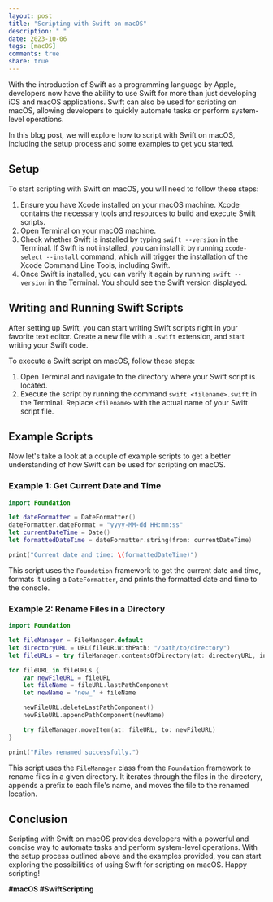 ```yaml
---
layout: post
title: "Scripting with Swift on macOS"
description: " "
date: 2023-10-06
tags: [macOS]
comments: true
share: true
---
```


With the introduction of Swift as a programming language by Apple, developers now have the ability to use Swift for more than just developing iOS and macOS applications. Swift can also be used for scripting on macOS, allowing developers to quickly automate tasks or perform system-level operations.

In this blog post, we will explore how to script with Swift on macOS, including the setup process and some examples to get you started.

## Setup

To start scripting with Swift on macOS, you will need to follow these steps:

1. Ensure you have Xcode installed on your macOS machine. Xcode contains the necessary tools and resources to build and execute Swift scripts.
2. Open Terminal on your macOS machine.
3. Check whether Swift is installed by typing `swift --version` in the Terminal. If Swift is not installed, you can install it by running `xcode-select --install` command, which will trigger the installation of the Xcode Command Line Tools, including Swift.
4. Once Swift is installed, you can verify it again by running `swift --version` in the Terminal. You should see the Swift version displayed.

## Writing and Running Swift Scripts

After setting up Swift, you can start writing Swift scripts right in your favorite text editor. Create a new file with a `.swift` extension, and start writing your Swift code.

To execute a Swift script on macOS, follow these steps:

1. Open Terminal and navigate to the directory where your Swift script is located.
2. Execute the script by running the command `swift <filename>.swift` in the Terminal. Replace `<filename>` with the actual name of your Swift script file.

## Example Scripts

Now let's take a look at a couple of example scripts to get a better understanding of how Swift can be used for scripting on macOS.

### Example 1: Get Current Date and Time

```swift
import Foundation

let dateFormatter = DateFormatter()
dateFormatter.dateFormat = "yyyy-MM-dd HH:mm:ss"
let currentDateTime = Date()
let formattedDateTime = dateFormatter.string(from: currentDateTime)

print("Current date and time: \(formattedDateTime)")
```

This script uses the `Foundation` framework to get the current date and time, formats it using a `DateFormatter`, and prints the formatted date and time to the console.

### Example 2: Rename Files in a Directory

```swift
import Foundation

let fileManager = FileManager.default
let directoryURL = URL(fileURLWithPath: "/path/to/directory")
let fileURLs = try fileManager.contentsOfDirectory(at: directoryURL, includingPropertiesForKeys: nil)

for fileURL in fileURLs {
    var newFileURL = fileURL
    let fileName = fileURL.lastPathComponent
    let newName = "new_" + fileName

    newFileURL.deleteLastPathComponent()
    newFileURL.appendPathComponent(newName)

    try fileManager.moveItem(at: fileURL, to: newFileURL)
}

print("Files renamed successfully.")
```

This script uses the `FileManager` class from the `Foundation` framework to rename files in a given directory. It iterates through the files in the directory, appends a prefix to each file's name, and moves the file to the renamed location.

## Conclusion

Scripting with Swift on macOS provides developers with a powerful and concise way to automate tasks and perform system-level operations. With the setup process outlined above and the examples provided, you can start exploring the possibilities of using Swift for scripting on macOS. Happy scripting!

**#macOS #SwiftScripting**